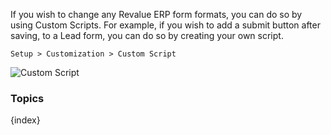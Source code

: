 If you wish to change any Revalue ERP form formats, you can do so by using Custom
Scripts. For example, if you wish to add a submit button after saving, to a
Lead form, you can do so by creating your own script.

`Setup > Customization > Custom Script`

<img alt="Custom Script" class="screenshot" src="{{docs_base_url}}/assets/img/customize/custom-script-1.png">

### Topics

{index}
